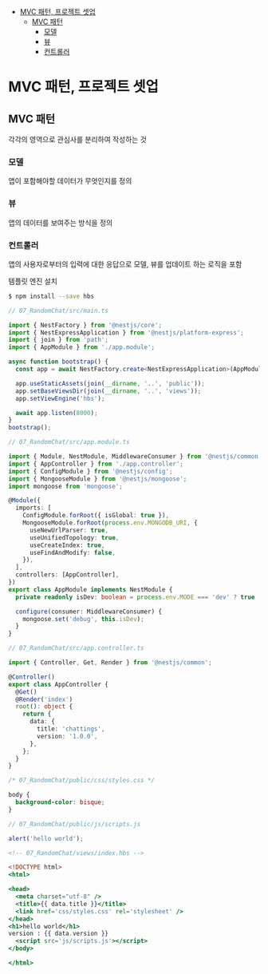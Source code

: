 <!-- TOC -->

- [MVC 패턴, 프로젝트 셋업](#mvc-%ED%8C%A8%ED%84%B4-%ED%94%84%EB%A1%9C%EC%A0%9D%ED%8A%B8-%EC%85%8B%EC%97%85)
  - [MVC 패턴](#mvc-%ED%8C%A8%ED%84%B4)
    - [모델](#%EB%AA%A8%EB%8D%B8)
    - [뷰](#%EB%B7%B0)
    - [컨트롤러](#%EC%BB%A8%ED%8A%B8%EB%A1%A4%EB%9F%AC)

<!-- /TOC -->

# MVC 패턴, 프로젝트 셋업

## MVC 패턴
각각의 영역으로 관심사를 분리하여 작성하는 것

### 모델
앱이 포함해야할 데이터가 무엇인지를 정의

### 뷰
앱의 데이터를 보여주는 방식을 정의

### 컨트롤러
앱의 사용자로부터의 입력에 대한 응답으로 모델, 뷰를 업데이트 하는 로직을 포함

템플릿 엔진 설치
``` bash
$ npm install --save hbs
```


``` typescript
// 07_RandomChat/src/main.ts

import { NestFactory } from '@nestjs/core';
import { NestExpressApplication } from '@nestjs/platform-express';
import { join } from 'path';
import { AppModule } from './app.module';

async function bootstrap() {
  const app = await NestFactory.create<NestExpressApplication>(AppModule);

  app.useStaticAssets(join(__dirname, '..', 'public'));
  app.setBaseViewsDir(join(__dirname, '..', 'views'));
  app.setViewEngine('hbs');

  await app.listen(8000);
}
bootstrap();
```

``` typescript
// 07_RandomChat/src/app.module.ts

import { Module, NestModule, MiddlewareConsumer } from '@nestjs/common';
import { AppController } from './app.controller';
import { ConfigModule } from '@nestjs/config';
import { MongooseModule } from '@nestjs/mongoose';
import mongoose from 'mongoose';

@Module({
  imports: [
    ConfigModule.forRoot({ isGlobal: true }),
    MongooseModule.forRoot(process.env.MONGODB_URI, {
      useNewUrlParser: true,
      useUnifiedTopology: true,
      useCreateIndex: true,
      useFindAndModify: false,
    }),
  ],
  controllers: [AppController],
})
export class AppModule implements NestModule {
  private readonly isDev: boolean = process.env.MODE === 'dev' ? true : false;

  configure(consumer: MiddlewareConsumer) {
    mongoose.set('debug', this.isDev);
  }
}
```

``` typescript
// 07_RandomChat/src/app.controller.ts

import { Controller, Get, Render } from '@nestjs/common';

@Controller()
export class AppController {
  @Get()
  @Render('index')
  root(): object {
    return {
      data: {
        title: 'chattings',
        version: '1.0.0',
      },
    };
  }
}
```

``` css
/* 07_RandomChat/public/css/styles.css */

body {
  background-color: bisque;
}
```

``` javascript
// 07_RandomChat/public/js/scripts.js

alert('hello world');
```

``` hbs
<!-- 07_RandomChat/views/index.hbs -->

<!DOCTYPE html>
<html>

<head>
  <meta charset="utf-8" />
  <title>{{ data.title }}</title>
  <link href='css/styles.css' rel='stylesheet' />
</head>
<h1>hello world</h1>
version : {{ data.version }}
  <script src='js/scripts.js'></script>
</body>

</html>
```